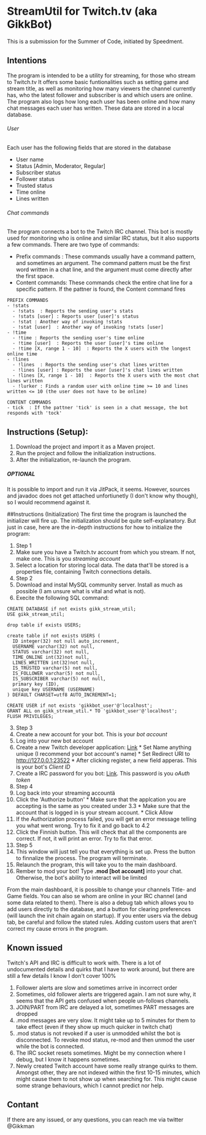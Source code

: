 # StreamUtil for Twitch.tv (aka GikkBot)
This is a submission for the Summer of Code, initiated by Speedment.

## Intentions
The program is intended to be a utility for streaming, for those who stream to Twitch.tv 
It offers some basic funtionalities such as setting game and stream title, as well as monitoring how many viewers the channel currently has, who the latest follower and subscriber is and which users are online.
The program also logs how long each user has been online and how many chat messages each user has written. These data are stored in a local database.

###### User
Each user has the following fields that are stored in the database
- User name
- Status [Admin, Moderator, Regular]
- Subscriber status
- Follower status
- Trusted status
- Time online
- Lines written

###### Chat commands
The program connects a bot to the Twitch IRC channel. This bot is mostly used for monitoring who is online and similar IRC status, but it also supports a few commands. There are two type of commands: 
- Prefix commands : These commands usually have a command pattern, and sometimes an argument. The command pattern must be the first word written in a chat line, and the argument must come directly after the first space.
- Content commands: These commands check the entire chat line for a specific pattern. If the pattner is found, the Content command fires
```
PREFIX COMMANDS
- !stats 
  - !stats  : Reports the sending user's stats
  - !stats [user] : Reports user [user]'s status
  - !stat : Another way of invoking !stats
  - !stat [user]  : Another way of invoking !stats [user]
- !time
  - !time : Reports the sending user's time online
  - !time [user]  : Reports the user [user]'s time online
  - !time [X, range 1 - 10]  : Reports the X users with the longest online time
- !lines
  - !lines  : Reports the sending user's chat lines written
  - !lines [user] : Reports the user [user]'s chat lines written
  - !lines [X, range 1 - 10]  : Reports the X users with the most chat lines written
  - !lurker : Finds a random user with online time >= 10 and lines written <= 10 (the user does not have to be online)
  
CONTENT COMMANDS
- tick  : If the pattner 'tick' is seen in a chat message, the bot responds with 'tock'
```
## Instructions (Setup):
1. Download the project and import it as a Maven project.
2. Run the project and follow the initialization instructions.
3. After the initialization, re-launch the program.

##### OPTIONAL
It is possible to import and run it via JitPack, it seems. However, sources and javadoc does not get attached unfortiunetly (I don't know why though), so I would recommend against it.
  
##Instructions (Initialization)
The first time the program is launched the initializer will fire up. The initialization should be quite self-explanatory. But just in case, here are the in-depth instructions for how to initialize the program:

1. Step 1
  1. Make sure you have a Twitch.tv account from which you stream. If not, make one. This is you *streaming account*
  1. Select a location for storing local data. The data that'll be stored is a properties file, containing Twitch connections details.
2. Step 2
  1. Download and instal MySQL community server. Install as much as possible (I am unsure what is vital and what is not).
  2. Execite the following SQL command:
  ```
  CREATE DATABASE if not exists gikk_stream_util;
  USE gikk_stream_util;

  drop table if exists USERS;

  create table if not exists USERS (
    ID integer(32) not null auto_increment,
    USERNAME varchar(32) not null,
    STATUS varchar(32) not null,
    TIME_ONLINE int(32)not null,
    LINES_WRITTEN int(32)not null,
    IS_TRUSTED varchar(5) not null,
    IS_FOLLOWER varchar(5) not null,
    IS_SUBSCRIBER varchar(5) not null,
    primary key (ID),
    unique key USERNAME (USERNAME)
  ) DEFAULT CHARSET=utf8 AUTO_INCREMENT=1;

  CREATE USER if not exists 'gikkbot_user'@'localhost';
  GRANT ALL on gikk_stream_util.* TO 'gikkbot_user'@'localhost';
  FLUSH PRIVILEGES;
  ```
3. Step 3
  1. Create a new account for your bot. This is your *bot account*
  2. Log into your new bot account
  3. Create a new Twitch developer application: [Link](https://www.twitch.tv/kraken/oauth2/clients/new)
    * Set Name anything unique (I recommend your bot account's name)
    * Set Redirect URI to http://127.0.0.1:23522
    * After clicking register, a new field apperas. This is your bot's *Client ID*
  4. Create a IRC password for you bot: [Link](https://twitchapps.com/tmi/). This password is you *oAuth token*
4. Step 4
  1. Log back into your streaming accountä
  2. Click the 'Authorize button'
    * Make sure that the applcation you are accepting is the same as you created under 3.3
    * Make sure that the account that is logged in is your stream account.
    * Click Allow
  3. If the Authorization process failed, you will get an error message telling you what went wrong. Try to fix it and go back to 4.2
  4. Click the Finnish button. This will check that all the components are correct. If not, it will print an error. Try to fix that error.
5. Step 5
  1. This window will just tell you that everything is set up. Press the button to finnalize the process. The program will terminate.
  2. Relaunch the program, this will take you to the main dashboard.
  3. Rember to mod your bot! Type **.mod [bot account]** into your chat. Otherwise, the bot's ability to interact will be limited

From the main dashboard, it is possible to change your channels Title- and Game fields. You can also se whom are online in your IRC channel (and some data related to them). There is also a debug tab which allows you to add users directly to the database, and a button for clearing preferences (will launch the init chain again on startup). If you enter users via the debug tab, be careful and follow the stated rules. Adding custom users that aren't correct my cause errors in the program.

  
## Known issued
Twitch's API and IRC is difficult to work with. There is a lot of undocumented details and quirks that I have to work around, but there are still a few details I know I don't cover 100%

1. Follower alerts are slow and sometimes arrive in incorrect order
2. Sometimes, old follower alerts are triggered again. I am not sure why, it seems that the API gets confused when people un-follows channels.
3. JOIN/PART from IRC are delayed a lot, sometimes PART messages are dropped
4. .mod messages are very slow. It might take up to 5 minutes for them to take effect (even if they show up much quicker in twitch chat)
5. .mod status is not revoked if a user is unmodded whilst the bot is disconnected. To revoke mod status, re-mod and then unmod the user while the bot is connected.
6. The IRC socket resets sometimes. Might be my connection where I debug, but I know it happens sometimes.
7. Newly created Twitch account have some really strange quirks to them. Amongst other, they are not indexed within the first 10-15 minutes, which might cause them to not show up when searching for. This might cause some strange behaviours, which I cannot predict nor help.

## Contant
If there are any issued, or any questions, you can reach me via twitter @Gikkman

